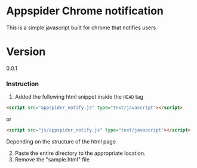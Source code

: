 # Appspider Chrome notification
This is a simple javascript built for chrome that notifies users

# Version
0.0.1

### Instruction
1. Added the following html snippet inside the <code>HEAD</code> tag
```html
<script src="appspider_notify.js" type="text/javascript"></script>
```
or
```html
<script src="js/appspider_notify.js" type="text/javascript"></script>
```
Depending on the structure of the html page

2. Paste the entire directory to the appropriate location.
3. Remove the "sample.html" file